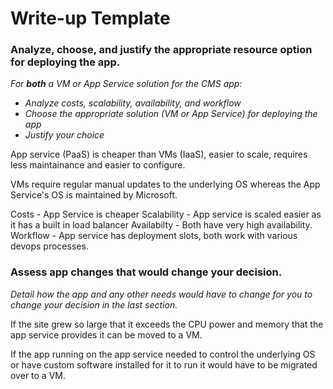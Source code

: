 # Write-up Template

### Analyze, choose, and justify the appropriate resource option for deploying the app.

*For **both** a VM or App Service solution for the CMS app:*
- *Analyze costs, scalability, availability, and workflow*
- *Choose the appropriate solution (VM or App Service) for deploying the app*
- *Justify your choice*

App service (PaaS) is cheaper than VMs (IaaS), easier to scale, requires less maintainance and easier to configure.

VMs require regular manual updates to the underlying OS whereas the App Service's OS is maintained by Microsoft.

Costs - App Service is cheaper
Scalability - App service is scaled easier as it has a built in load balancer
Availabilty - Both have very high availability.
Workflow - App service has deployment slots, both work with various devops processes.


### Assess app changes that would change your decision.

*Detail how the app and any other needs would have to change for you to change your decision in the last section.* 

If the site grew so large that it exceeds the CPU power and memory that the app service provides it can be moved to a VM.

If the app running on the app service needed to control the underlying OS or have custom software installed for it to run it would have to be
migrated over to a VM.

